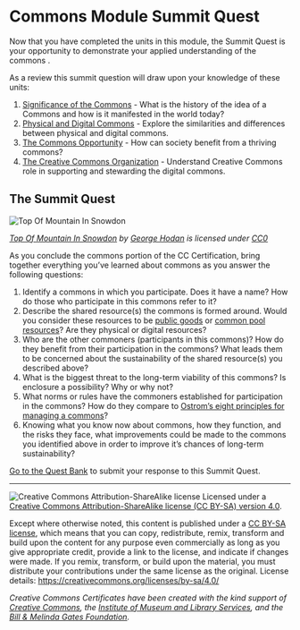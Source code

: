 # Commons Module Summit Quest

Now that you have completed the units in this module, the Summit Quest is your opportunity to demonstrate your applied understanding of the commons .

As a review this summit question will draw upon your knowledge of these units:


1. [Significance of the Commons](significance.md) - What is the history of the idea of a Commons and how is it manifested in the world today?
2. [Physical and Digital Commons](physical-digital.md) - Explore the similarities and differences between physical and digital commons.
3. [The Commons Opportunity](opportunity.md) - How can society benefit from a thriving commons?
4. [The Creative Commons Organization](creative-commons.md) - Understand Creative Commons role in supporting and stewarding the digital commons.

## The Summit Quest

![Top Of Mountain In Snowdon](https://github.com/creativecommons/cc-cert-core/blob/master/images/commons/top-of-mountain.jpg "Top Of Mountain In Snowdon")

*[Top Of Mountain In Snowdon](http://www.publicdomainpictures.net/view-image.php?image=187253) by [George Hodan](http://www.publicdomainpictures.net/browse-author.php?a=8245) is licensed under [CC0](http://creativecommons.org/publicdomain/zero/1.0/)*

As you conclude the commons portion of the CC Certification, bring together everything you’ve learned about commons as you answer the following questions:

1. Identify a commons in which you participate. Does it have a name? How do those who participate in this commons refer to it?
2. Describe the shared resource(s) the commons is formed around. Would you consider these resources to be [public goods](https://en.wikipedia.org/wiki/Public_good) or [common pool resources](https://en.wikipedia.org/wiki/Common-pool_resource)? Are they physical or digital resources?
3. Who are the other commoners (participants in this commons)? How do they benefit from their participation in the commons? What leads them to be concerned about the sustainability of the shared resource(s) you described above?
4. What is the biggest threat to the long-term viability of this commons? Is enclosure a possibility? Why or why not?
5. What norms or rules have the commoners established for participation in the commons? How do they compare to [Ostrom’s eight principles for managing a commons](http://www.onthecommons.org/magazine/elinor-ostroms-8-principles-managing-commmons)?
6. Knowing what you know now about commons, how they function, and the risks they face, what improvements could be made to the commons you identified above in order to improve it’s chances of long-term sustainability?

[Go to the Quest Bank](https://quests.creativecommons.org/assignments/commons-module-summit-quest) to submit your response to this Summit Quest.

----

![Creative Commons Attribution-ShareAlike license](https://github.com/creativecommons/cc-cert-edu/blob/master/images/cc-by-sa-88x31.png "CC BY-SA")
Licensed under a [Creative Commons Attribution-ShareAlike license (CC BY-SA) version 4.0](https://creativecommons.org/licenses/by-sa/4.0/).

Except where otherwise noted, this content is published under a [CC BY-SA license](https://creativecommons.org/licenses/by-sa/4.0/), which means that you can copy, redistribute, remix, transform and build upon the content for any purpose even commercially as long as you give appropriate credit, provide a link to the license, and indicate if changes were made. If you remix, transform, or build upon the material, you must distribute your contributions under the same license as the original.
License details: https://creativecommons.org/licenses/by-sa/4.0/

*Creative Commons Certificates have been created with the kind support of [Creative Commons](http://creativecommons.org/), the [Institute of Museum and Library Services](https://www.imls.gov/), and the [Bill &amp; Melinda Gates Foundation](http://www.gatesfoundation.org/).*